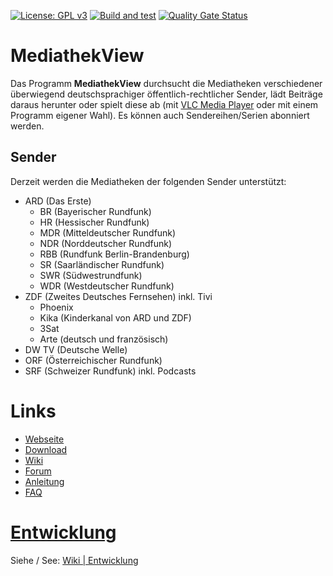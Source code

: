 
[![License: GPL v3](https://img.shields.io/badge/License-GPL%20v3-blue.svg)](http://www.gnu.org/licenses/gpl-3.0)
[![Build and test](https://github.com/mediathekview/MediathekView/workflows/Build%20and%20test/badge.svg?branch=master)](https://github.com/mediathekview/MediathekView/actions?query=workflow%3A"Build+and+test"+branch%3Amaster)
[![Quality Gate Status](https://sonarcloud.io/api/project_badges/measure?project=mediathekview_MediathekView&metric=alert_status)](https://sonarcloud.io/dashboard?id=mediathekview_MediathekView)

# MediathekView
Das Programm **MediathekView** durchsucht die Mediatheken verschiedener überwiegend deutschsprachiger öffentlich-rechtlicher Sender, lädt Beiträge daraus herunter oder spielt diese ab (mit [VLC Media Player](https://videolan.org/vlc/) oder mit einem Programm eigener Wahl). Es können auch Sendereihen/Serien abonniert werden.

## Sender
Derzeit werden die Mediatheken der folgenden Sender unterstützt:

- ARD (Das Erste)
   - BR (Bayerischer Rundfunk)
   - HR (Hessischer Rundfunk)
   - MDR (Mitteldeutscher Rundfunk)
   - NDR (Norddeutscher Rundfunk)
   - RBB (Rundfunk Berlin-Brandenburg)
   - SR (Saarländischer Rundfunk)
   - SWR (Südwestrundfunk)
   - WDR (Westdeutscher Rundfunk)
- ZDF (Zweites Deutsches Fernsehen) inkl. Tivi
   - Phoenix
   - Kika (Kinderkanal von ARD und ZDF)
   - 3Sat
   - Arte (deutsch und französisch)
- DW TV (Deutsche Welle)
- ORF (Österreichischer Rundfunk)
- SRF (Schweizer Rundfunk) inkl. Podcasts

# Links
- [Webseite](https://mediathekview.de)
- [Download](https://mediathekview.de/download/)
- [Wiki](https://github.com/mediathekview/MediathekView/wiki)
- [Forum](https://forum.mediathekview.de/)
- [Anleitung](https://mediathekview.de/anleitung/)
- [FAQ](https://mediathekview.de/faq/)

# [Entwicklung](https://github.com/mediathekview/MediathekView/wiki/Entwicklung)
Siehe / See: [Wiki | Entwicklung](https://github.com/mediathekview/MediathekView/wiki/Entwicklung)
